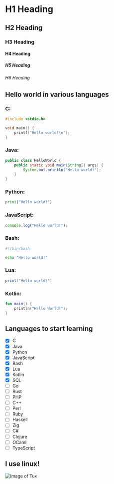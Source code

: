 # H1 Heading
## H2 Heading
### H3 Heading
#### H4 Heading
##### H5 Heading
###### H6 Heading

## Hello world in various languages
### C:
``` c
#include <stdio.h>

void main() {
    printf("Hello world!\n");
}
```

### Java:
``` java
public class HelloWorld {
    public static void main(String[] args) {
        System.out.println("Hello world!");
    }
}
```

### Python:
``` python
print("Hello world!")
```

### JavaScript:
``` javascript
console.log("Hello world!");
```

### Bash:
``` bash
#!/bin/bash

echo "Hello world!"
```

### Lua:
``` lua
print("Hello world!")
```

### Kotlin:
``` kotlin
fun main() {
    println("Hello World!");
}
```

## Languages to start learning
- [X] C
- [X] Java
- [X] Python
- [X] JavaScript
- [X] Bash
- [X] Lua
- [X] Kotlin
- [X] SQL
- [ ] Go
- [ ] Rust
- [ ] PHP
- [ ] C++
- [ ] Perl
- [ ] Ruby
- [ ] Haskell
- [ ] Zig
- [ ] C#
- [ ] Clojure
- [ ] OCaml
- [ ] TypeScript

## I use linux!
![Image of Tux](https://upload.wikimedia.org/wikipedia/commons/3/35/Tux.svg)
